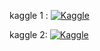 kaggle 1 : [![Kaggle](https://kaggle.com/static/images/open-in-kaggle.svg)](https://kaggle.com/kernels/welcome?src=https://github.com/Denis2054/Transformers-for-NLP-and-Computer-Vision-3rd-Edition/blob/main/Chapter01/O_1_and_Accelerators.ipynb)

kaggle 2: [![Kaggle](https://kaggle.com/static/images/open-in-kaggle.svg)](https://kaggle.com/kernels/welcome?src=https://github.com/CRS5226/kaggle_testing/blob/master/kaggle-testing.ipynb)

